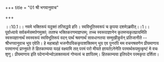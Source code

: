 +++
title = "01 श्री भगवानुवाच"

+++
  
  
।।10.1।। नवमे भक्तिरूपं यदुक्तं तत्सिद्धये हरिः। स्वविभूतिस्वरूपं च कृपया
दशमेऽब्रवीत्।।1।। पूर्वाध्याये सर्वकर्मसमर्पणमुक्तं; ततश्च
भक्तिकरणमाज्ञप्तम्; तच्च स्वरूपाज्ञानेन कृतमप्यकृतप्रायमिति
स्वरूपज्ञानार्थं स्वस्वरूपं स्वविभूतिरूपं वदन् पार्थं श्रवणार्थं
सावधानतया सम्मुखीकुर्वन् प्रतिजानीते -- श्रीभगवानुवाच भूय एवेति। हे
महाबाहो भजनौपयिककृपाशक्तिमन् भूय एव पुनरपि मम वचनश्रवणेन प्रीयमाणाय
परमानन्दं प्राप्नुवते ते हितकाम्यया यदहं वक्ष्यामि तत् परमं परो मीयते
ज्ञायतेऽनेनेति परमार्थरूपमुत्कृष्टं मे वचः शृणु। प्रीयमाणाय इति
पदेनान्येभ्योऽवक्तव्यत्वं गोप्यत्वं च ज्ञापितम्। हितकाम्यया इतिपदेन
परमकृपा दर्शिता।  
  
